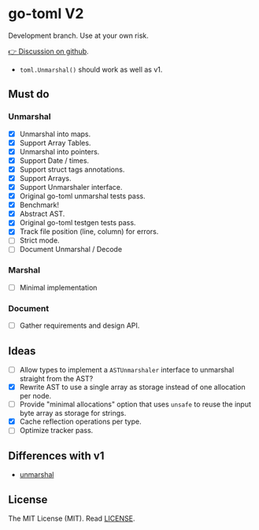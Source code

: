 # go-toml V2

Development branch. Use at your own risk.

[👉 Discussion on github](https://github.com/pelletier/go-toml/discussions/471).

* `toml.Unmarshal()` should work as well as v1.

## Must do

### Unmarshal

- [x] Unmarshal into maps.
- [x] Support Array Tables.
- [x] Unmarshal into pointers.
- [x] Support Date / times.
- [x] Support struct tags annotations.
- [x] Support Arrays.
- [x] Support Unmarshaler interface.
- [x] Original go-toml unmarshal tests pass.
- [x] Benchmark!
- [x] Abstract AST.
- [x] Original go-toml testgen tests pass.
- [x] Track file position (line, column) for errors.
- [ ] Strict mode.
- [ ] Document Unmarshal / Decode

### Marshal

- [ ] Minimal implementation

### Document

- [ ] Gather requirements and design API.

## Ideas

- [ ] Allow types to implement a `ASTUnmarshaler` interface to unmarshal
      straight from the AST?
- [x] Rewrite AST to use a single array as storage instead of one allocation per
      node.
- [ ] Provide "minimal allocations" option that uses `unsafe` to reuse the input
      byte array as storage for strings.
- [x] Cache reflection operations per type.
- [ ] Optimize tracker pass.

## Differences with v1

* [unmarshal](https://github.com/pelletier/go-toml/discussions/488)

## License

The MIT License (MIT). Read [LICENSE](LICENSE).
